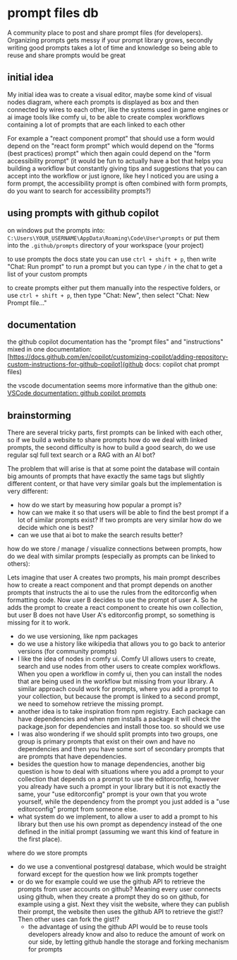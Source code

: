 # prompt files db

A community place to post and share prompt files (for developers). Organizing prompts gets messy if your prompt library grows, secondly writing good prompts takes a lot of time and knowledge so being able to reuse and share prompts would be great

## initial idea

My initial idea was to create a visual editor, maybe some kind of visual nodes diagram, where each prompts is displayed as box and then connected by wires to each other, like the systems used in game engines or ai image tools like comfy ui, to be able to create complex workflows containing a lot of prompts that are each linked to each other

For example a "react component prompt" that should use a form would depend on the "react form prompt" which would depend on the "forms (best practices) prompt" which then again could depend on the "form accessibility prompt" (it would be fun to actually have a bot that helps you building a workflow but constantly giving tips and suggestions that you can accept into the workflow or just ignore, like hey I noticed you are using a form prompt, the accessibility prompt is often combined with form prompts, do you want to search for accessibility prompts?)

## using prompts with github copilot

on windows put the prompts into: `C:\Users\YOUR_USERNAME\AppData\Roaming\Code\User\prompts`
or put them into the `.github/prompts` directory of your workspace (your project)

to use prompts the docs state you can use `ctrl + shift + p`, then write "Chat: Run prompt" to run a prompt
but you can type `/` in the chat to get a list of your custom prompts

to create prompts either put them manually into the respective folders, or use `ctrl + shift + p`, then type "Chat: New", then select "Chat: New Prompt file..."

## documentation

the github copilot documentation has the "prompt files" and "instructions" mixed in one documentation: [https://docs.github.com/en/copilot/customizing-copilot/adding-repository-custom-instructions-for-github-copilot](github docs: copilot chat prompt files)

the vscode documentation seems more informative than the github one: [VSCode documentation: github copilot prompts](https://code.visualstudio.com/docs/copilot/copilot-customization#_reusable-prompt-files-experimental)

## brainstorming

There are several tricky parts, first prompts can be linked with each other, so if we build a website to share prompts how do we deal with linked prompts, the second difficulty is how to build a good search, do we use regular sql full text search or a RAG with an AI bot?

The problem that will arise is that at some point the database will contain big amounts of prompts that have exactly the same tags but slightly different content, or that have very similar goals but the implementation is very different:

* how do we start by measuring how popular a prompt is? 
* how can we make it so that users will be able to find the best prompt if a lot of similar prompts exist? If two prompts are very similar how do we decide which one is best?
* can we use that ai bot to make the search results better?

how do we store / manage / visualize connections between prompts, how do we deal with similar prompts (especially as prompts can be linked to others):

Lets imagine that user A creates two prompts, his main prompt describes how to create a react component and that prompt depends on another prompts that instructs the ai to use the rules from the editorconfig when formatting code.
Now user B decides to use the prompt of user A. So he adds the prompt to create a react component to create his own collection, but user B does not have User A's editorconfig prompt, so something is missing for it to work.

* do we use versioning, like npm packages
* do we use a history like wikipedia that allows you to go back to anterior versions (for community prompts)
* I like the idea of nodes in comfy ui. Comfy UI allows users to create, search and use nodes from other users to create complex workflows. When you open a workflow in comfy ui, then you can install the nodes that are being used in the workflow but missing from your library. A similar approach could work for prompts, where you add a prompt to your collection, but because the prompt is linked to a second prompt, we need to somehow retrieve the missing prompt.
* another idea is to take inspiration from npm registry. Each package can have dependencies and when npm installs a package it will check the package.json for dependencies and install those too. so should we use 
* I was also wondering if we should split prompts into two groups, one group is primary prompts that exist on their own and have no dependencies and then you have some sort of secondary prompts that are prompts that have dependencies.
* besides the question how to manage dependencies, another big question is how to deal with situations where you add a prompt to your collection that depends on a prompt to use the editorconfig, however you already have such a prompt in your library but it is not exactly the same, your "use editorconfig" prompt is your own that you wrote yourself, while the dependency from the prompt you just added is a "use editorconfig" prompt from someone else.
* what system do we implement, to allow a user to add a prompt to his library but then use his own prompt as dependency instead of the one defined in the initial prompt (assuming we want this kind of feature in the first place).

where do we store prompts

* do we use a conventional postgresql database, which would be straight forward except for the question how we link prompts together
* or do we for example could we use the github API to retrieve the prompts from user accounts on github? Meaning every user connects using github, when they create a prompt they do so on github, for example using a gist. Next they visit the website, where they can publish their prompt, the website then uses the github API to retrieve the gist!? Then other uses can fork the gist!?
  * the advantage of using the github API would be to reuse tools developers already know and also to reduce the amount of work on our side, by letting github handle the storage and forking mechanism for prompts
